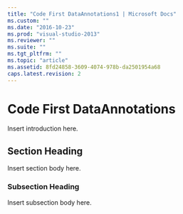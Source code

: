 ```yaml
---
title: "Code First DataAnnotations1 | Microsoft Docs"
ms.custom: ""
ms.date: "2016-10-23"
ms.prod: "visual-studio-2013"
ms.reviewer: ""
ms.suite: ""
ms.tgt_pltfrm: ""
ms.topic: "article"
ms.assetid: 8fd24858-3609-4074-978b-da2501954a68
caps.latest.revision: 2
---
```

# Code First DataAnnotations
Insert introduction here.  
  
## Section Heading  
 Insert section body here.  
  
### Subsection Heading  
 Insert subsection body here.